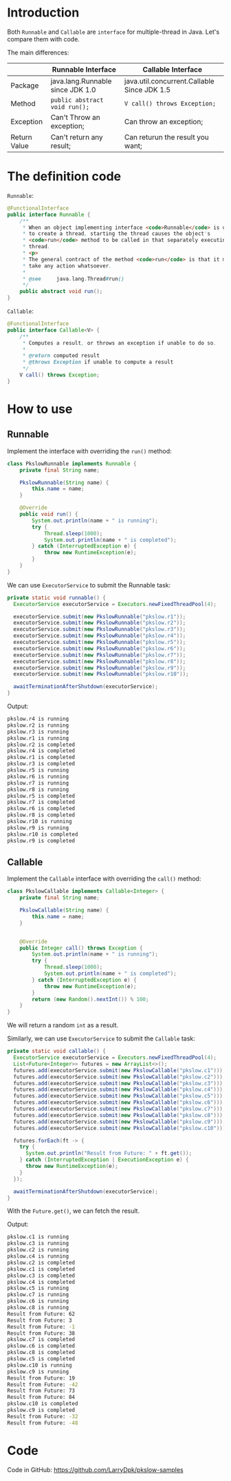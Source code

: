 # Introduction

Both `Runnable` and `Callable` are `interface` for multiple-thread in Java. Let's compare them with code.

The main differences:

|              | Runnable Interface               | Callable Interface                          |
| ------------ | -------------------------------- | ------------------------------------------- |
| Package      | java.lang.Runnable since JDK 1.0 | java.util.concurrent.Callable Since JDK 1.5 |
| Method       | `public abstract void run();`    | `V call() throws Exception;`                |
| Exception    | Can't Throw an exception;        | Can throw an exception;                     |
| Return Value | Can't return any result;         | Can returun the result you want;            |



# The definition code

`Runnable`:

```java
@FunctionalInterface
public interface Runnable {
    /**
     * When an object implementing interface <code>Runnable</code> is used
     * to create a thread, starting the thread causes the object's
     * <code>run</code> method to be called in that separately executing
     * thread.
     * <p>
     * The general contract of the method <code>run</code> is that it may
     * take any action whatsoever.
     *
     * @see     java.lang.Thread#run()
     */
    public abstract void run();
}
```



`Callable`:

```java
@FunctionalInterface
public interface Callable<V> {
    /**
     * Computes a result, or throws an exception if unable to do so.
     *
     * @return computed result
     * @throws Exception if unable to compute a result
     */
    V call() throws Exception;
}
```



# How to use

## Runnable

Implement the interface with overriding the `run()` method:

```java
class PkslowRunnable implements Runnable {
    private final String name;

    PkslowRunnable(String name) {
        this.name = name;
    }

    @Override
    public void run() {
        System.out.println(name + " is running");
        try {
            Thread.sleep(1000);
            System.out.println(name + " is completed");
        } catch (InterruptedException e) {
            throw new RuntimeException(e);
        }
    }
}
```



We can use `ExecutorService` to submit the Runnable task:

```java
private static void runnable() {
  ExecutorService executorService = Executors.newFixedThreadPool(4);

  executorService.submit(new PkslowRunnable("pkslow.r1"));
  executorService.submit(new PkslowRunnable("pkslow.r2"));
  executorService.submit(new PkslowRunnable("pkslow.r3"));
  executorService.submit(new PkslowRunnable("pkslow.r4"));
  executorService.submit(new PkslowRunnable("pkslow.r5"));
  executorService.submit(new PkslowRunnable("pkslow.r6"));
  executorService.submit(new PkslowRunnable("pkslow.r7"));
  executorService.submit(new PkslowRunnable("pkslow.r8"));
  executorService.submit(new PkslowRunnable("pkslow.r9"));
  executorService.submit(new PkslowRunnable("pkslow.r10"));

  awaitTerminationAfterShutdown(executorService);
}
```



Output:

```bash
pkslow.r4 is running
pkslow.r2 is running
pkslow.r3 is running
pkslow.r1 is running
pkslow.r2 is completed
pkslow.r4 is completed
pkslow.r1 is completed
pkslow.r3 is completed
pkslow.r5 is running
pkslow.r6 is running
pkslow.r7 is running
pkslow.r8 is running
pkslow.r5 is completed
pkslow.r7 is completed
pkslow.r6 is completed
pkslow.r8 is completed
pkslow.r10 is running
pkslow.r9 is running
pkslow.r10 is completed
pkslow.r9 is completed
```





## Callable

Implement the `Callable` interface with overriding the `call()` method:

```java
class PkslowCallable implements Callable<Integer> {
    private final String name;

    PkslowCallable(String name) {
        this.name = name;
    }


    @Override
    public Integer call() throws Exception {
        System.out.println(name + " is running");
        try {
            Thread.sleep(1000);
            System.out.println(name + " is completed");
        } catch (InterruptedException e) {
            throw new RuntimeException(e);
        }
        return (new Random().nextInt()) % 100;
    }
}
```

We will return a random `int` as a result.



Similarly, we can use `ExecutorService` to submit the `Callable` task:

```java
private static void callable() {
  ExecutorService executorService = Executors.newFixedThreadPool(4);
  List<Future<Integer>> futures = new ArrayList<>();
  futures.add(executorService.submit(new PkslowCallable("pkslow.c1")));
  futures.add(executorService.submit(new PkslowCallable("pkslow.c2")));
  futures.add(executorService.submit(new PkslowCallable("pkslow.c3")));
  futures.add(executorService.submit(new PkslowCallable("pkslow.c4")));
  futures.add(executorService.submit(new PkslowCallable("pkslow.c5")));
  futures.add(executorService.submit(new PkslowCallable("pkslow.c6")));
  futures.add(executorService.submit(new PkslowCallable("pkslow.c7")));
  futures.add(executorService.submit(new PkslowCallable("pkslow.c8")));
  futures.add(executorService.submit(new PkslowCallable("pkslow.c9")));
  futures.add(executorService.submit(new PkslowCallable("pkslow.c10")));

  futures.forEach(ft -> {
    try {
      System.out.println("Result from Future: " + ft.get());
    } catch (InterruptedException | ExecutionException e) {
      throw new RuntimeException(e);
    }
  });

  awaitTerminationAfterShutdown(executorService);
}
```

With the `Future.get()`, we can fetch the result.



Output:

```bash
pkslow.c1 is running
pkslow.c3 is running
pkslow.c2 is running
pkslow.c4 is running
pkslow.c2 is completed
pkslow.c1 is completed
pkslow.c3 is completed
pkslow.c4 is completed
pkslow.c5 is running
pkslow.c7 is running
pkslow.c6 is running
pkslow.c8 is running
Result from Future: 62
Result from Future: 3
Result from Future: -1
Result from Future: 38
pkslow.c7 is completed
pkslow.c6 is completed
pkslow.c8 is completed
pkslow.c5 is completed
pkslow.c10 is running
pkslow.c9 is running
Result from Future: 19
Result from Future: -42
Result from Future: 73
Result from Future: 84
pkslow.c10 is completed
pkslow.c9 is completed
Result from Future: -32
Result from Future: -48
```



# Code

Code in GitHub: https://github.com/LarryDpk/pkslow-samples

